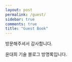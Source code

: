 ```yaml
---
layout: post
permalink: /guest/
sidebar: true
comments: true
title: "Guest Book"
---
```


방문해주셔서 감사합니다.

윤대희 기술 블로그 방명록입니다.
